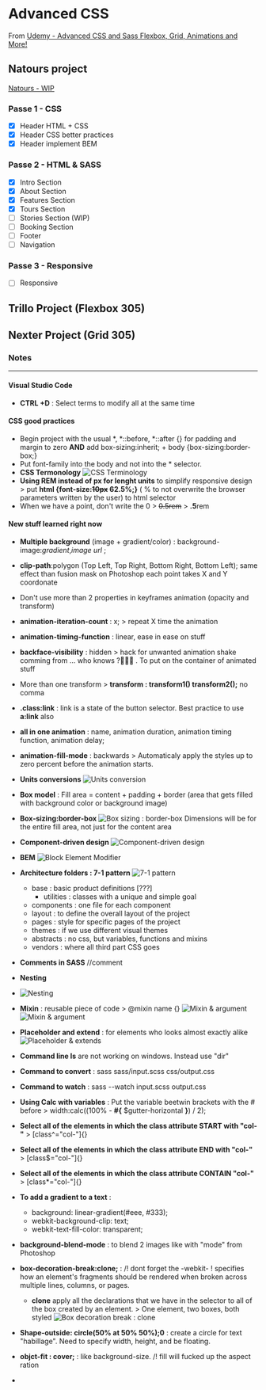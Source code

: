 # Advanced CSS
From [Udemy - Advanced CSS and Sass Flexbox, Grid, Animations and More!](https://www.udemy.com/course/advanced-css-and-sass/)

## Natours project
[Natours - WIP](https://nathalie-anneessens.github.io/advanced-CSS/Natours)
<!-- **TODO**
- [ ] Change units from PS to REM and add  -->

### Passe 1 - CSS
- [x] Header HTML + CSS
- [x] Header CSS better practices
- [X] Header implement BEM
### Passe 2 - HTML & SASS
- [x] Intro Section
- [x] About Section
- [x] Features Section
- [x] Tours Section
- [ ] Stories Section (WIP)
- [ ] Booking Section
- [ ] Footer
- [ ] Navigation
### Passe 3 - Responsive
- [ ] Responsive


## Trillo Project (Flexbox 305)
## Nexter Project (Grid 305)

### Notes
___
#### **Visual Studio Code**
- **CTRL +D** : Select terms to modify all at the same time

#### **CSS good practices**
- Begin project with the usual *, *::before, *::after {} for padding and margin to zero **AND** add box-sizing:inherit; + body {box-sizing:border-box;} 
- Put font-family into the body and not into the * selector.
- **CSS Termonology**
  ![CSS Terminology](readme/css-terminology.JPG)
- **Using REM instead of px for lenght units** to simplify responsive design > put **html {font-size:~~10px~~ 62.5%;}** ( % to not overwrite the browser parameters written by the user) to html selector
- When we have a point, don't write the 0 > ~~0.5rem~~ > **.5**rem
  
#### **New stuff learned right now**
- **Multiple background** (image + gradient/color) : background-image:*gradient*,*image url* ; 
- **clip-path**:polygon (Top Left, Top Right, Bottom Right, Bottom Left); same effect than fusion mask on Photoshop each point takes X and Y coordonate
- Don't use more than 2 properties in keyframes animation (opacity and transform)
- **animation-iteration-count** : x; > repeat X time the animation
- **animation-timing-function** : linear, ease in ease on stuff
- **backface-visibility** : hidden > hack for unwanted animation shake comming from ... who knows ?🤷🏾‍♀️ . To put on the container of animated stuff 
- More than one transform > **transform : transform1() transform2();** no comma
- **.class:link** : link is a state of the button selector. Best practice to use **a:link** also
- **all in one animation** : name, animation duration, animation timing function, animation delay;
- **animation-fill-mode** : backwards > Automaticaly apply the styles up to zero percent before the animation starts.
- **Units conversions**
![Units conversion](readme/units-conversion.JPG)
- **Box model** : Fill area = content + padding + border (area that gets filled with background color or background image)
- **Box-sizing:border-box**
![Box sizing : border-box](readme/box-sizing_border-box.JPG)
  Dimensions will be for the entire fill area, not just for the content area
- **Component-driven design**
  ![Component-driven design](/readme/Component-driven-design.JPG)
- **BEM**
  ![Block Element Modifier](/readme/BEM.JPG)
- **Architecture folders : 7-1 pattern**
  ![7-1 pattern](/readme/7-1-pattern.JPG)
  - base : basic product definitions [???]
    - utilities : classes with a unique and simple goal
  - components : one file for each component
  - layout : to define the overall layout of the project
  - pages : style for specific pages of the project
  - themes : if we use different visual themes
  - abstracts : no css, but variables, functions and mixins
  - vendors : where all third part CSS goes
- **Comments in SASS** //comment
- **Nesting**
- ![Nesting](/readme/nesting.JPG)

- **Mixin** : reusable piece of code > @mixin name {}
  ![Mixin & argument](/readme/mixin-argument.JPG)
  ![Mixin & argument](/readme/mixin-argument-include.JPG)
- **Placeholder and extend** : for elements who looks almost exactly alike 
  ![Placeholder & extends](/readme/placeholder-extend.JPG)
- **Command line ls** are not working on windows. Instead use "dir"

- **Command to convert** : sass sass/input.scss css/output.css
- **Command to watch** : sass --watch input.scss output.css
- **Using Calc with variables** : Put the variable beetwin brackets with the # before > width:calc((100% - **#{** $gutter-horizontal **}**) / 2);
- **Select all of the elements in which the class attribute START with "col-"** > [class^="col-"]{}
- **Select all of the elements in which the class attribute END with "col-"** > [class$="col-"]{}
- **Select all of the elements in which the class attribute CONTAIN "col-"** > [class*="col-"]{} 
- **To add a gradient to a text** : 
  - background: linear-gradient(#eee, #333);
  - webkit-background-clip: text;
  - webkit-text-fill-color: transparent;
- **background-blend-mode** : to blend 2 images like with "mode" from Photoshop
- **box-decoration-break:clone;** : /! dont forget the -webkit- ! specifies how an element's fragments should be rendered when broken across multiple lines, columns, or pages.
  - **clone**  apply all the declarations that we have in the selector to all of the box created by an element. > One element, two boxes, both styled
  ![Box decoration break : clone](/readme/box-decoration-break-clone.JPG)
- **Shape-outside: circle(50% at 50% 50%);0** : create a circle for text "habillage". Need to specify width, height, and be floating.
- **objct-fit : cover;** : like background-size. /! fill will fucked up the aspect ration
- 